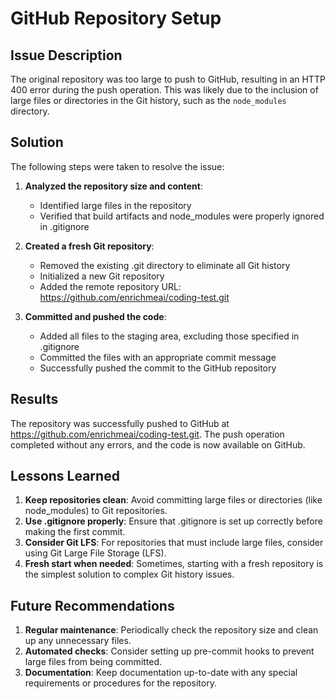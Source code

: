 # GitHub Repository Setup

## Issue Description

The original repository was too large to push to GitHub, resulting in an HTTP 400 error during the push operation. This was likely due to the inclusion of large files or directories in the Git history, such as the `node_modules` directory.

## Solution

The following steps were taken to resolve the issue:

1. **Analyzed the repository size and content**:
   - Identified large files in the repository
   - Verified that build artifacts and node_modules were properly ignored in .gitignore

2. **Created a fresh Git repository**:
   - Removed the existing .git directory to eliminate all Git history
   - Initialized a new Git repository
   - Added the remote repository URL: https://github.com/enrichmeai/coding-test.git

3. **Committed and pushed the code**:
   - Added all files to the staging area, excluding those specified in .gitignore
   - Committed the files with an appropriate commit message
   - Successfully pushed the commit to the GitHub repository

## Results

The repository was successfully pushed to GitHub at https://github.com/enrichmeai/coding-test.git. The push operation completed without any errors, and the code is now available on GitHub.

## Lessons Learned

1. **Keep repositories clean**: Avoid committing large files or directories (like node_modules) to Git repositories.
2. **Use .gitignore properly**: Ensure that .gitignore is set up correctly before making the first commit.
3. **Consider Git LFS**: For repositories that must include large files, consider using Git Large File Storage (LFS).
4. **Fresh start when needed**: Sometimes, starting with a fresh repository is the simplest solution to complex Git history issues.

## Future Recommendations

1. **Regular maintenance**: Periodically check the repository size and clean up any unnecessary files.
2. **Automated checks**: Consider setting up pre-commit hooks to prevent large files from being committed.
3. **Documentation**: Keep documentation up-to-date with any special requirements or procedures for the repository.

